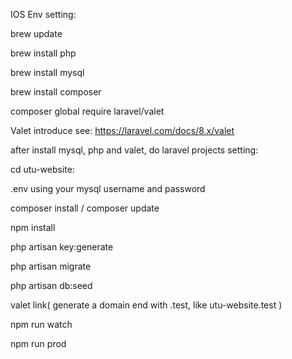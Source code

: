 IOS Env setting:

brew update

brew install php

brew install mysql

brew install composer

composer global require laravel/valet

Valet introduce see: https://laravel.com/docs/8.x/valet



after install mysql, php and valet, do laravel projects setting:

cd utu-website:

.env  using your mysql username and password

composer install / composer update

npm install

php artisan key:generate

php artisan migrate

 php artisan db:seed

valet link( generate a domain end with .test, like utu-website.test )



npm run watch              

npm run prod